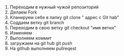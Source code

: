 1. Переходим в нужный чужой репозиторий
2. Делаем Fork
3. Кланируем себе в папку git clone " адрес с Git hab"
4. Соддаем ветку git branch
4. Переходим в свою ветку git checkout "имя ветки"
5. Изменяем 
6. Выполняем коммит
7. загружаем на git hub git push
8. На github выполняем pullreqest